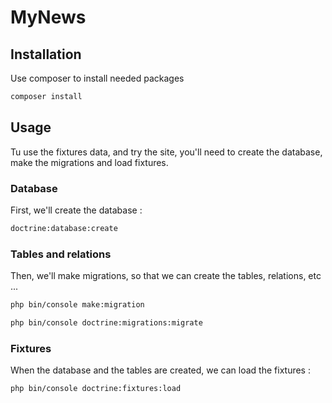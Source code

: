 # MyNews

## Installation
Use composer to install needed packages

```bash
composer install
```

## Usage
Tu use the fixtures data, and try the site, you'll need to create the database, make the migrations and load fixtures.

### Database
First, we'll create the database :
```bash
doctrine:database:create
````

### Tables and relations
Then, we'll make migrations, so that we can create the tables, relations, etc ...
```bash
php bin/console make:migration
````

```bash
php bin/console doctrine:migrations:migrate
```

### Fixtures
When the database and the tables are created, we can load the fixtures :
```bash
php bin/console doctrine:fixtures:load
```
